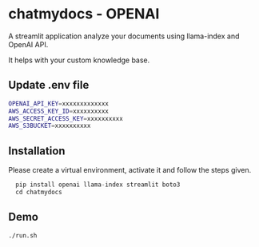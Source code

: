 
# chatmydocs - OPENAI
A streamlit application analyze your documents using llama-index and OpenAI API.

It helps with your custom knowledge base.


## Update .env file

```bash
OPENAI_API_KEY=xxxxxxxxxxxxx
AWS_ACCESS_KEY_ID=xxxxxxxxxx
AWS_SECRET_ACCESS_KEY=xxxxxxxxxx
AWS_S3BUCKET=xxxxxxxxxx 
```


## Installation

Please create a virtual environment, activate it and follow the steps given.

```python
  pip install openai llama-index streamlit boto3
  cd chatmydocs
```
    

## Demo

```bash
./run.sh
```


